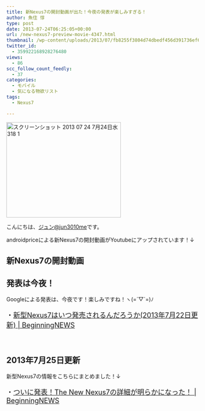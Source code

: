 ```yaml
---
title: 新Nexus7の開封動画が出た！今夜の発表が楽しみすぎる！
author: 魚住 惇
type: post
date: 2013-07-24T06:25:05+00:00
url: /new-nexus7-preview-movie-4347.html
thumbnail: /wp-content/uploads/2013/07/fb8255f3804d74dbedf456d391736ef61.png
twitter_id:
  - 359922168928276480
views:
  - 86
scc_follow_count_feedly:
  - 37
categories:
  - モバイル
  - 気になる物欲リスト
tags:
  - Nexus7

---
```

<img decoding="async" loading="lazy" title="スクリーンショット 2013-07-24 7月24日水318 1.png" src="/wp-content/uploads/2013/07/fb8255f3804d74dbedf456d391736ef6.png" alt="スクリーンショット 2013 07 24 7月24日水318 1" width="300" height="250" border="0" />

<!--more-->

こんにちは、[ジュン@jun3010me][1]です。

androidpriceによる新Nexus7の開封動画がYoutubeにアップされています！↓

## 新Nexus7の開封動画



## 発表は今夜！

Googleによる発表は、今夜です！楽しみですね！ヽ(=´▽\`=)ﾉ

<p style="font-size: 18px;">
  ・<a rel="nofollow" href="http://jun3010.me/new-nexus7-maybe-august-3575.html" target="_blank">新型Nexus7はいつ発売されるんだろうか(2013年7月22日更新) | BeginningNEWS</a>
</p>

 

## 2013年7月25日更新

新型Nexus7の情報をこちらにまとめました！↓

<p style="font-size: 18px;">
  ・<a rel="nofollow" href="http://jun3010.me/the-new-nexus7-google-breakfast-4386.html" target="_blank">ついに発表！The New Nexus7の詳細が明らかになった！ | BeginningNEWS</a>
</p>

 [1]: https://twitter.com/jun3010me